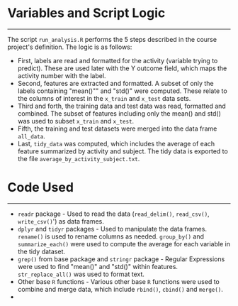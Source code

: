 # Variables and Script Logic
-----
The script `run_analysis.R` performs the 5 steps described in the course project's definition. The logic is as follows:

* First, labels are read and formatted for the activity (variable trying to predict). These are used later with the Y outcome field, which maps the activity number with the label.
* Second, features are extracted and formatted. A subset of only the labels containing "mean()"" and "std()" were computed. These relate to the columns of interest in the `x_train` and `x_test` data sets.
* Third and forth, the training data and test data was read, formatted and combined. The subset of features including only the mean() and std() was used to subset `x_train` and `x_test`.
* Fifth, the training and test datasets were merged into the data frame `all_data`.
* Last, `tidy_data` was computed, which includes the average of each feature summarized by activity and subject. The tidy data is exported to the file `average_by_activity_subject.txt`.

# Code Used
-----
* `readr` package - Used to read the data (`read_delim()`, `read_csv()`, `write_csv()`') as data frames.
* `dplyr` and `tidyr` packages - Used to manipulate the data frames. `rename()` is used to rename columns as needed. `group_by()` and `summarize_each()` were used to compute the average for each variable in the tidy dataset.
* `grep()` from base package and `stringr` package - Regular Expressions were used to find "mean()" and "std()" within features. `str_replace_all()` was used to format text.
* Other base `R` functions - Various other base `R` functions were used to combine and merge data, which include `rbind()`, `cbind()` and `merge()`.
*